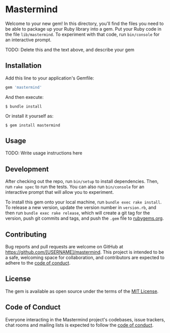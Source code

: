 # Mastermind

Welcome to your new gem! In this directory, you'll find the files you need to be able to package up your Ruby library into a gem. Put your Ruby code in the file `lib/mastermind`. To experiment with that code, run `bin/console` for an interactive prompt.

TODO: Delete this and the text above, and describe your gem

## Installation

Add this line to your application's Gemfile:

```ruby
gem 'mastermind'
```

And then execute:

    $ bundle install

Or install it yourself as:

    $ gem install mastermind

## Usage

TODO: Write usage instructions here

## Development

After checking out the repo, run `bin/setup` to install dependencies. Then, run `rake spec` to run the tests. You can also run `bin/console` for an interactive prompt that will allow you to experiment.

To install this gem onto your local machine, run `bundle exec rake install`. To release a new version, update the version number in `version.rb`, and then run `bundle exec rake release`, which will create a git tag for the version, push git commits and tags, and push the `.gem` file to [rubygems.org](https://rubygems.org).

## Contributing

Bug reports and pull requests are welcome on GitHub at https://github.com/[USERNAME]/mastermind. This project is intended to be a safe, welcoming space for collaboration, and contributors are expected to adhere to the [code of conduct](https://github.com/[USERNAME]/mastermind/blob/master/CODE_OF_CONDUCT.md).


## License

The gem is available as open source under the terms of the [MIT License](https://opensource.org/licenses/MIT).

## Code of Conduct

Everyone interacting in the Mastermind project's codebases, issue trackers, chat rooms and mailing lists is expected to follow the [code of conduct](https://github.com/[USERNAME]/mastermind/blob/master/CODE_OF_CONDUCT.md).
